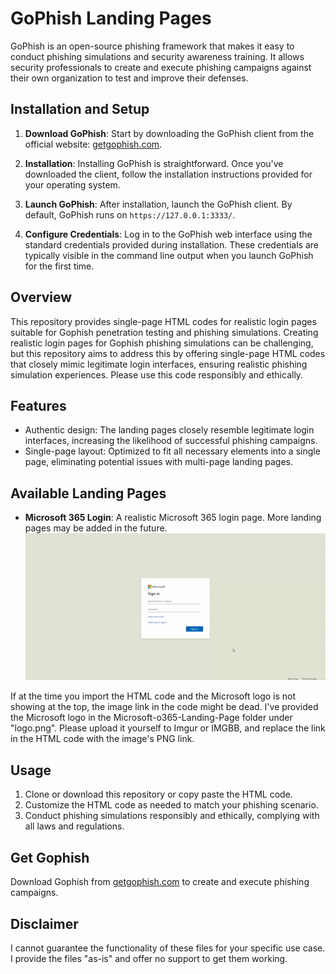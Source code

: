 # GoPhish Landing Pages

GoPhish is an open-source phishing framework that makes it easy to conduct phishing simulations and security awareness training. It allows security professionals to create and execute phishing campaigns against their own organization to test and improve their defenses.

## Installation and Setup

1. **Download GoPhish**: Start by downloading the GoPhish client from the official website: [getgophish.com](https://getgophish.com).

2. **Installation**: Installing GoPhish is straightforward. Once you've downloaded the client, follow the installation instructions provided for your operating system.

3. **Launch GoPhish**: After installation, launch the GoPhish client. By default, GoPhish runs on `https://127.0.0.1:3333/`.

4. **Configure Credentials**: Log in to the GoPhish web interface using the standard credentials provided during installation. These credentials are typically visible in the command line output when you launch GoPhish for the first time.


## Overview

This repository provides single-page HTML codes for realistic login pages suitable for Gophish penetration testing and phishing simulations. Creating realistic login pages for Gophish phishing simulations can be challenging, but this repository aims to address this by offering single-page HTML codes that closely mimic legitimate login interfaces, ensuring realistic phishing simulation experiences. Please use this code responsibly and ethically.


## Features

- Authentic design: The landing pages closely resemble legitimate login interfaces, increasing the likelihood of successful phishing campaigns.
- Single-page layout: Optimized to fit all necessary elements into a single page, eliminating potential issues with multi-page landing pages.

## Available Landing Pages

- **Microsoft 365 Login**: A realistic Microsoft 365 login page. More landing pages may be added in the future.
![Microsoft 365 Login Preview](https://github.com/moeramadan/GoPhish-Landing-Pages/raw/main/GIF%20of%20landingpage.gif)

If at the time you import the HTML code and the Microsoft logo is not showing at the top, the image link in the code might be dead. I've provided the Microsoft logo in the Microsoft-o365-Landing-Page folder under "logo.png". Please upload it yourself to Imgur or IMGBB, and replace the link in the HTML code with the image's PNG link.
## Usage

1. Clone or download this repository or copy paste the HTML code.
2. Customize the HTML code as needed to match your phishing scenario.
3. Conduct phishing simulations responsibly and ethically, complying with all laws and regulations.

## Get Gophish

Download Gophish from [getgophish.com](https://getgophish.com) to create and execute phishing campaigns.

## Disclaimer

I cannot guarantee the functionality of these files for your specific use case. I provide the files "as-is" and offer no support to get them working.
